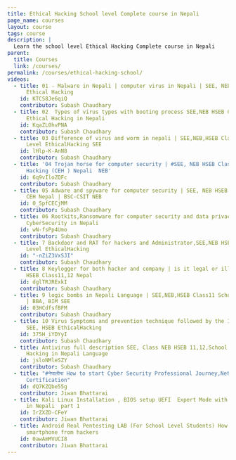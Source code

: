 ```yaml
---
title: Ethical Hacking School level Complete course in Nepali
page_name: courses
layout: course
tags: course
description: |
  Learn the school level Ethical Hacking Complete course in Nepali
parent:
  title: Courses
  link: /courses/
permalink: /courses/ethical-hacking-school/
videos:
  - title: 01 - Malware in Nepali | computer virus in Nepali | SEE, NEB HSEB Class 11,12,
      Ethical Hacking
    id: KTCS8Je6qiQ
    contributor: Subash Chaudhary
  - title: 02  Types of virus types with booting process SEE,NEB HSEB Class11,Class12
      Ethical Hacking in Nepali
    id: KqaZL0hvPNA
    contributor: Subash Chaudhary
  - title: 03 Difference of virus and worm in nepali | SEE,NEB,HSEB Class 11,12,School
      Level EthicalHacking SEE
    id: lHlp-K-AnN8
    contributor: Subash Chaudhary
  - title: '04 Trojan horse for computer security | #SEE, NEB HSEB Class11,12 Ethical
      Hacking (CEH ) Nepali  NEB'
    id: 6q9vIloZQFc
    contributor: Subash Chaudhary
  - title: 05 Adware and spyware for computer security | SEE, NEB HSEB Ethical Hacking
      CEH Nepal | BSC-CSIT NEB
    id: 0_SpfCECjMM
    contributor: Subash Chaudhary
  - title: 06 Rootkits,Ransomware for computer security and data privacy | SEE,NEB,HSEB
      CyberSecurity in Nepali
    id: wN-fsPp4Umo
    contributor: Subash Chaudhary
  - title: 7 Backdoor and RAT for hackers and Administrator,SEE,NEB HSEB Class11,12,School
      Level EthicalHacking
    id: "-nZiZ3VxSJI"
    contributor: Subash Chaudhary
  - title: 8 Keylogger for both hacker and company | is it legal or illegal ? For SEE,NEB
      HSEB Class11,12 Nepal
    id: dglTRJRExkI
    contributor: Subash Chaudhary
  - title: 9 logic bombs in Nepali Language | SEE,NEB,HSEB Class11 School Level EthicalHacking
      | BBA, BIM SEE
    id: 03HCdfsfBFM
    contributor: Subash Chaudhary
  - title: 10 Virus Symptoms and prevention technique followed by the IT professionals
      SEE, HSEB EthicalHacking
    id: 375H_iYDYyI
    contributor: Subash Chaudhary
  - title: Antivirus full description SEE, Class NEB HSEB 11,12,School Level Ethical
      Hacking in Nepali Language
    id: jsloNMleSZY
    contributor: Subash Chaudhary
  - title: "#नेपालीमा How to start Cyber Security Professional Journey,Networking,Linux,Microsoft
      Certification"
    id: dQ7KZQbe55g
    contributor: Jiwan Bhattarai
  - title: Kali Linux Installation , BIOS setup UEFI  Expert Mode with Full Troubleshooting
      in Nepali  part 1
    id: IrZXZD-CFeY
    contributor: Jiwan Bhattarai
  - title: Android Real Pentesting LAB (For School Level Students) How to protect your
      smartphone from hackers
    id: 0awAmMVUCI8
    contributor: Jiwan Bhattarai
---
```

